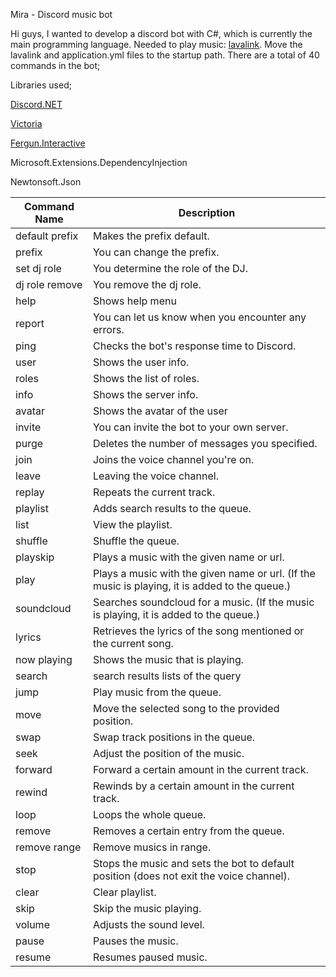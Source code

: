 Mira - Discord music bot

Hi guys, I wanted to develop a discord bot with C#, which is currently the main programming language. Needed to play music: [lavalink](https://github.com/freyacodes/lavalink). 
Move the lavalink and application.yml files to the startup path. There are a total of 40 commands in the bot;

Libraries used;

[Discord.NET](https://github.com/discord-net/Discord.Net)

[Victoria](https://github.com/Yucked/Victoria)

[Fergun.Interactive](https://github.com/d4n3436/Fergun.Interactive)

Microsoft.Extensions.DependencyInjection

Newtonsoft.Json

Command Name | Description
------------ | -------------
default prefix | Makes the prefix default.
prefix | You can change the prefix.
set dj role | You determine the role of the DJ.
dj role remove | You remove the dj role.
help | Shows help menu
report | You can let us know when you encounter any errors.
ping | Checks the bot's response time to Discord.
user | Shows the user info.
roles | Shows the list of roles.
info | Shows the server info.
avatar | Shows the avatar of the user
invite | You can invite the bot to your own server.
purge | Deletes the number of messages you specified.
join | Joins the voice channel you're on.
leave | Leaving the voice channel.
replay | Repeats the current track.
playlist | Adds search results to the queue.
list | View the playlist.
shuffle | Shuffle the queue.
playskip | Plays a music with the given name or url.
play | Plays a music with the given name or url. (If the music is playing, it is added to the queue.)
soundcloud | Searches soundcloud for a music. (If the music is playing, it is added to the queue.)
lyrics | Retrieves the lyrics of the song mentioned or the current song.
now playing | Shows the music that is playing.
search | search results lists of the query
jump | Play music from the queue.
move | Move the selected song to the provided position.
swap | Swap track positions in the queue.
seek | Adjust the position of the music.
forward | Forward a certain amount in the current track.
rewind | Rewinds by a certain amount in the current track.
loop | Loops the whole queue.
remove | Removes a certain entry from the queue.
remove range | Remove musics in range.
stop | Stops the music and sets the bot to default position (does not exit the voice channel).
clear | Clear playlist.
skip | Skip the music playing.
volume | Adjusts the sound level.
pause | Pauses the music.
resume | Resumes paused music.
